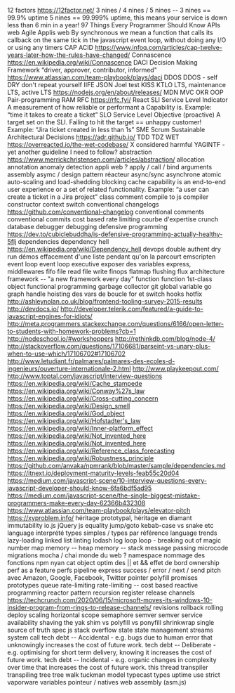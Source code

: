12 factors https://12factor.net/
3 nines / 4 nines / 5 nines -- 3 nines == 99.9% uptime 5 nines == 99.999% uptime, this means your service is down less than 6 min in a year!
97 Things Every Programmer Should Know
APIs web
Agile
Applis web
By synchronous we mean a function that calls its callback on the same tick in the javascript event loop, without doing any I/O or using any timers
CAP ACID https://www.infoq.com/articles/cap-twelve-years-later-how-the-rules-have-changed/
Connascence https://en.wikipedia.org/wiki/Connascence
DACI Decision Making Framework “driver, approver, contributor, informed" https://www.atlassian.com/team-playbook/plays/daci
DDOS
DDOS - self
DRY don't repeat yourself
IIFE
JSON
Joel test
KISS
KTLO
LTS, maintenance LTS, active LTS https://nodejs.org/en/about/releases/
MDN
MVC
OKR
OOP
Pair-programming
RAM
RFC https://rfc.fyi/
React
SLI Service Level Indicator A measurement of how reliable or performant a Capability is. Example: “time it takes to create a ticket”
SLO Service Level Objective (proactive) A target set on the SLI. Failing to hit the target == unhappy customer! Example: “Jira ticket created in less than 1s”
SME
Scrum
Sustainable Architectural Decisions https://adr.github.io/
TDD
TDZ
WET https://overreacted.io/the-wet-codebase/
X considered harmful
YAGINTF - yet another guideline I need to follow?
abstraction https://www.merrickchristensen.com/articles/abstraction/
allocation
annotation
anomaly detection
appli web ?
apply / call / bind
arguments
assembly
asymc / design pattern réacteur
async/sync
asynchrone
atomic
auto-scaling and load-shedding
blocking
cache
capability is an end-to-end user experience or a set of related functionality. Example: “a user can create a ticket in a Jira project”
class
comment
compile to js
compiler
constructor
context switch
conventional changelogs https://github.com/conventional-changelog
conventional comments
conventional commits
cost based rate limiting
courbe d'expertise
crunch
database
debugger
debugging
defensive programming https://dev.to/cubiclebuddha/is-defensive-programming-actually-healthy-5flj
dependencies
dependency hell https://en.wikipedia.org/wiki/Dependency_hell
devops
double authent
dry run
démos
effacement d'une liste pendant qu'on la parcourt
emscripten
event loop
event loop
executive
exposer des variables
express, middlewares
fifo
file read
file write
finops
flatmap
flushing
flux architecture
framework -- "a new framework every day"
function
function 1st-class object
functional programming
garbage collector
git
global variable
go
graph
handle
hoisting des vars de boucle for et switch
hooks
hotfix
http://ashleynolan.co.uk/blog/frontend-tooling-survey-2015-results
http://devdocs.io/
http://developer.telerik.com/featured/a-guide-to-javascript-engines-for-idiots/
http://meta.programmers.stackexchange.com/questions/6166/open-letter-to-students-with-homework-problems?cb=1
http://nodeschool.io/#workshoppers
http://rethinkdb.com/blog/node-4/
http://stackoverflow.com/questions/17106681/parseint-vs-unary-plus-when-to-use-which/17106702#17106702
http://www.letudiant.fr/palmares/palmares-des-ecoles-d-ingenieurs/ouverture-internationale-2.html
http://www.playkeepout.com/
http://www.toptal.com/javascript/interview-questions
https://en.wikipedia.org/wiki/Cache_stampede
https://en.wikipedia.org/wiki/Conway%27s_law
https://en.wikipedia.org/wiki/Cross-cutting_concern
https://en.wikipedia.org/wiki/Design_smell
https://en.wikipedia.org/wiki/God_object
https://en.wikipedia.org/wiki/Hofstadter's_law
https://en.wikipedia.org/wiki/Inner-platform_effect
https://en.wikipedia.org/wiki/Not_invented_here
https://en.wikipedia.org/wiki/Not_invented_here
https://en.wikipedia.org/wiki/Reference_class_forecasting
https://en.wikipedia.org/wiki/Robustness_principle
https://github.com/anvaka/npmrank/blob/master/sample/dependencies.md
https://itnext.io/deployment-maturity-levels-feab55c20d04
https://medium.com/javascript-scene/10-interview-questions-every-javascript-developer-should-know-6fa6bdf5ad95
https://medium.com/javascript-scene/the-single-biggest-mistake-programmers-make-every-day-62366b432308
https://www.atlassian.com/team-playbook/plays/elevator-pitch
https://xyproblem.info/
héritage prototypal, héritage en diamant
immutability
io.js
jQuery
js equality
jump/goto
kebab-case vs snake etc
language interprété types simples / types par référence
language trends
lazy-loading
linked list
linting
lodash
log
loop
loop - breaking out of
magic number
map
memory -- heap
memory -- stack
message passing
microcode
migrations
mocha / chai
monde du web ?
namespace
nommage des fonctions
npm
nyan cat
object
optim des || et && effet de bord
ownership
perf as a feature
perfs
pipeline express success / error / next / send
pitch avec Amazon, Google, Facebook, Twitter
pointer
polyfill
promises
prototypes
queue
rate-limiting
rate-limiting -- cost based
reactive programming
reactor pattern
recursion
register
release channels https://techcrunch.com/2020/06/15/microsoft-moves-its-windows-10-insider-program-from-rings-to-release-channels/
revisions
rollback
rolling deploy
scaling horizontal
scope
semaphore
semver
semver
service availability
shaving the yak
shim vs polyfill vs ponyfill
shrinkwrap
single source of truth
spec js
stack overflow
state
state management
streams
system call
tech debt -- Accidental - e.g. bugs due to human error that unknowingly increases the cost of future work.
tech debt -- Deliberate  - e.g. optimising for short term delivery, knowing it increases the cost of future work.
tech debt -- Incidental  - e.g. organic changes in complexity over time that increases the cost of future work.
this
thread
transpiler
transpiling
tree
tree walk
tuckman model
typecast
types
uptime
use strict
vaporware
variables pointeur / natives
web assembly (asm.js)
